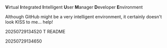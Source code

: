 **V**irtual **I**ntegrated **I**ntelligent **U**ser **M**anager **D**eveloper **E**nvironment

Although GitHub might be a very intelligent environment, it certainly doesn't look KISS to me... help!

20250729134520 T README

20250729134650
